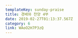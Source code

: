 ```yaml
---
templateKey: sunday-praise
title: 경배와 찬양 4부
date: 2019-02-27T01:13:37.567Z
category: 6
link: WAoO2H7P3zQ
---
```


